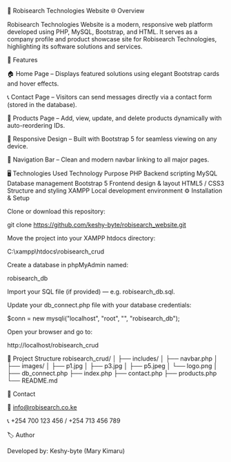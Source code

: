 🧭 Robisearch Technologies Website
🌐 Overview

Robisearch Technologies Website is a modern, responsive web platform developed using PHP, MySQL, Bootstrap, and HTML.
It serves as a company profile and product showcase site for Robisearch Technologies, highlighting its software solutions and services.

🚀 Features

🏠 Home Page – Displays featured solutions using elegant Bootstrap cards and hover effects.

📞 Contact Page – Visitors can send messages directly via a contact form (stored in the database).

🧾 Products Page – Add, view, update, and delete products dynamically with auto-reordering IDs.

🎨 Responsive Design – Built with Bootstrap 5 for seamless viewing on any device.

🧭 Navigation Bar – Clean and modern navbar linking to all major pages.

🖥️ Technologies Used
Technology	Purpose
PHP	Backend scripting
MySQL	Database management
Bootstrap 5	Frontend design & layout
HTML5 / CSS3	Structure and styling
XAMPP	Local development environment
⚙️ Installation & Setup

Clone or download this repository:

git clone https://github.com/keshy-byte/robisearch_website.git


Move the project into your XAMPP htdocs directory:

C:\xampp\htdocs\robisearch_crud


Create a database in phpMyAdmin named:

robisearch_db


Import your SQL file (if provided) — e.g. robisearch_db.sql.

Update your db_connect.php file with your database credentials:

$conn = new mysqli("localhost", "root", "", "robisearch_db");


Open your browser and go to:

http://localhost/robisearch_crud

🧩 Project Structure
robisearch_crud/
│
├── includes/
│   ├── navbar.php
│
├── images/
│   ├── p1.jpg
│   ├── p3.jpg
│   ├── p5.jpeg
│   └── logo.png
│
├── db_connect.php
├── index.php
├── contact.php
├── products.php
└── README.md

💬 Contact

📧 info@robisearch.co.ke

📞 +254 700 123 456 / +254 713 456 789

🏷️ Author

Developed by: Keshy-byte (Mary Kimaru)